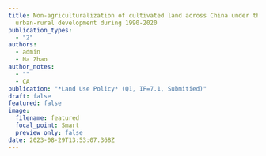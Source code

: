 ```yaml
---
title: Non-agriculturalization of cultivated land across China under the
  urban-rural development during 1990-2020
publication_types:
  - "2"
authors:
  - admin
  - Na Zhao
author_notes:
  - ""
  - CA
publication: "*Land Use Policy* (Q1, IF=7.1, Submitied)"
draft: false
featured: false
image:
  filename: featured
  focal_point: Smart
  preview_only: false
date: 2023-08-29T13:53:07.368Z
---
```

